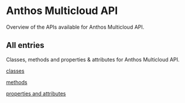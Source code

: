 [
This is a templated file. Adding content to this file may result in it being
reverted. Instead, if you want to place additional content, create an
"overview_content.md" file in `docs/` directory. The Sphinx tool will
pick up on the content and merge the content.
]: #

# Anthos Multicloud API

Overview of the APIs available for Anthos Multicloud API.

## All entries

Classes, methods and properties & attributes for
Anthos Multicloud API.

[classes](https://cloud.google.com/python/docs/reference/gkemulticloud/latest/summary_class.html)

[methods](https://cloud.google.com/python/docs/reference/gkemulticloud/latest/summary_method.html)

[properties and
attributes](https://cloud.google.com/python/docs/reference/gkemulticloud/latest/summary_property.html)
